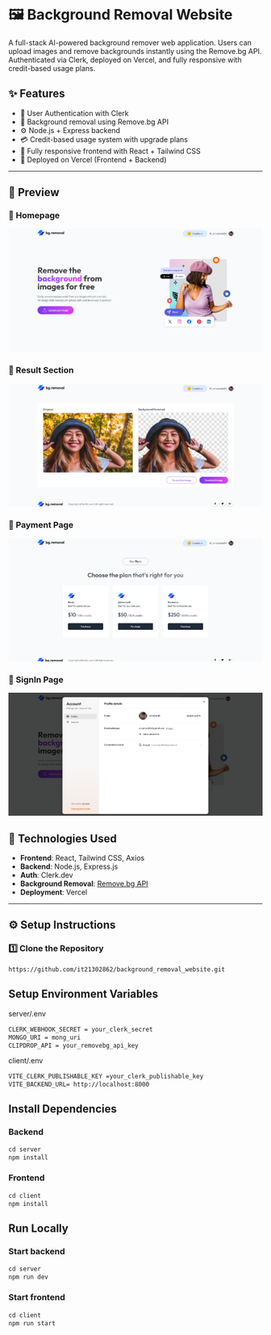 # 🖼️ Background Removal Website

A full-stack AI-powered background remover web application. Users can upload images and remove backgrounds instantly using the Remove.bg API. Authenticated via Clerk, deployed on Vercel, and fully responsive with credit-based usage plans.

## ✨ Features

- 🔐 User Authentication with Clerk
- 🧠 Background removal using Remove.bg API
- ⚙️ Node.js + Express backend
- 💳 Credit-based usage system with upgrade plans
- 📱 Fully responsive frontend with React + Tailwind CSS
- 🚀 Deployed on Vercel (Frontend + Backend)

---
## 📸 Preview

### 🔹 Homepage
![Homepage](https://github.com/it21302862/background_removal_website/blob/main/client/public/assets/home.png)

### 🔹 Result Section
![Result Page](https://github.com/it21302862/background_removal_website/blob/main/client/public/assets/bg-remover-result.png)

### 🔹 Payment Page
![Result](https://github.com/it21302862/background_removal_website/blob/main/client/public/assets/payments.png)

### 🔹 SignIn Page
![Result](https://github.com/it21302862/background_removal_website/blob/main/client/public/assets/clerk.png)


## 🧪 Technologies Used

- **Frontend**: React, Tailwind CSS, Axios
- **Backend**: Node.js, Express.js
- **Auth**: Clerk.dev
- **Background Removal**: [Remove.bg API](https://www.remove.bg/api)
- **Deployment**: Vercel

---

## ⚙️ Setup Instructions

### 1️⃣ Clone the Repository
```
https://github.com/it21302862/background_removal_website.git
```
## Setup Environment Variables

server/.env
```
CLERK_WEBHOOK_SECRET = your_clerk_secret
MONGO_URI = mong_uri
CLIPDROP_API = your_removebg_api_key
```
client/.env
```
VITE_CLERK_PUBLISHABLE_KEY =your_clerk_publishable_key
VITE_BACKEND_URL= http://localhost:8000
```

## Install Dependencies
### Backend
```
cd server
npm install
```

### Frontend
```
cd client
npm install
```

## Run Locally
### Start backend
```
cd server
npm run dev
```

### Start frontend
```
cd client
npm run start
```
